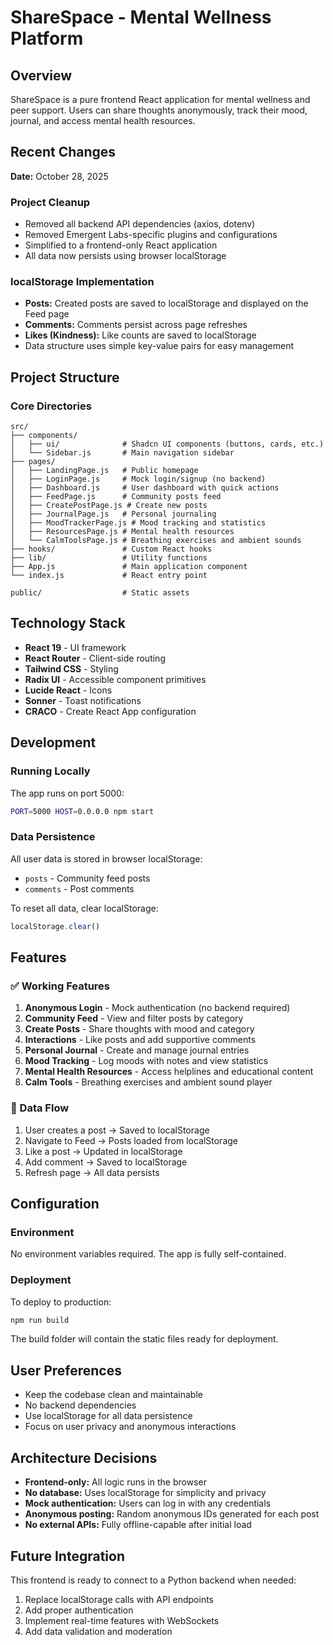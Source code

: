 # ShareSpace - Mental Wellness Platform

## Overview
ShareSpace is a pure frontend React application for mental wellness and peer support. Users can share thoughts anonymously, track their mood, journal, and access mental health resources.

## Recent Changes
**Date:** October 28, 2025

### Project Cleanup
- Removed all backend API dependencies (axios, dotenv)
- Removed Emergent Labs-specific plugins and configurations
- Simplified to a frontend-only React application
- All data now persists using browser localStorage

### localStorage Implementation
- **Posts:** Created posts are saved to localStorage and displayed on the Feed page
- **Comments:** Comments persist across page refreshes
- **Likes (Kindness):** Like counts are saved to localStorage
- Data structure uses simple key-value pairs for easy management

## Project Structure

### Core Directories
```
src/
├── components/
│   ├── ui/              # Shadcn UI components (buttons, cards, etc.)
│   └── Sidebar.js       # Main navigation sidebar
├── pages/
│   ├── LandingPage.js   # Public homepage
│   ├── LoginPage.js     # Mock login/signup (no backend)
│   ├── Dashboard.js     # User dashboard with quick actions
│   ├── FeedPage.js      # Community posts feed
│   ├── CreatePostPage.js # Create new posts
│   ├── JournalPage.js   # Personal journaling
│   ├── MoodTrackerPage.js # Mood tracking and statistics
│   ├── ResourcesPage.js # Mental health resources
│   └── CalmToolsPage.js # Breathing exercises and ambient sounds
├── hooks/               # Custom React hooks
├── lib/                 # Utility functions
├── App.js               # Main application component
└── index.js             # React entry point

public/                  # Static assets
```

## Technology Stack
- **React 19** - UI framework
- **React Router** - Client-side routing
- **Tailwind CSS** - Styling
- **Radix UI** - Accessible component primitives
- **Lucide React** - Icons
- **Sonner** - Toast notifications
- **CRACO** - Create React App configuration

## Development

### Running Locally
The app runs on port 5000:
```bash
PORT=5000 HOST=0.0.0.0 npm start
```

### Data Persistence
All user data is stored in browser localStorage:
- `posts` - Community feed posts
- `comments` - Post comments

To reset all data, clear localStorage:
```javascript
localStorage.clear()
```

## Features

### ✅ Working Features
1. **Anonymous Login** - Mock authentication (no backend required)
2. **Community Feed** - View and filter posts by category
3. **Create Posts** - Share thoughts with mood and category
4. **Interactions** - Like posts and add supportive comments
5. **Personal Journal** - Create and manage journal entries
6. **Mood Tracking** - Log moods with notes and view statistics
7. **Mental Health Resources** - Access helplines and educational content
8. **Calm Tools** - Breathing exercises and ambient sound player

### 🔄 Data Flow
1. User creates a post → Saved to localStorage
2. Navigate to Feed → Posts loaded from localStorage
3. Like a post → Updated in localStorage
4. Add comment → Saved to localStorage
5. Refresh page → All data persists

## Configuration

### Environment
No environment variables required. The app is fully self-contained.

### Deployment
To deploy to production:
```bash
npm run build
```
The build folder will contain the static files ready for deployment.

## User Preferences
- Keep the codebase clean and maintainable
- No backend dependencies
- Use localStorage for all data persistence
- Focus on user privacy and anonymous interactions

## Architecture Decisions
- **Frontend-only:** All logic runs in the browser
- **No database:** Uses localStorage for simplicity and privacy
- **Mock authentication:** Users can log in with any credentials
- **Anonymous posting:** Random anonymous IDs generated for each post
- **No external APIs:** Fully offline-capable after initial load

## Future Integration
This frontend is ready to connect to a Python backend when needed:
1. Replace localStorage calls with API endpoints
2. Add proper authentication
3. Implement real-time features with WebSockets
4. Add data validation and moderation
